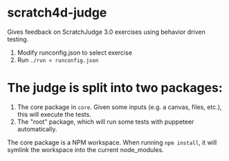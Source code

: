 # scratch4d-judge

Gives feedback on ScratchJudge 3.0 exercises using behavior driven testing.

1. Modify runconfig.json to select exercise
2. Run ```./run < runconfig.json ```


# The judge is split into two packages:

1. The core package in `core`. Given some inputs (e.g. a canvas, files, etc.), this will execute the tests.
2. The "root" package, which will run some tests with puppeteer automatically.

The core package is a NPM workspace. When running `npm install`, it will symlink the workspace into the current node_modules.